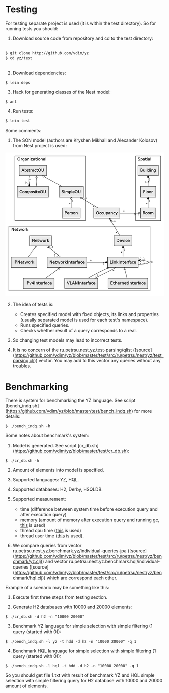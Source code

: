 # Testing

For testing separate project is used (it is within the test directory). So for running tests you should:

1. Download source code from repository and cd to the test directory:
<pre>
<code>
$ git clone http://github.com/vdim/yz
$ cd yz/test
</code>
</pre>

2. Download dependencies:
<pre><code>$ lein deps</code></pre>

3. Hack for generating classes of the Nest model:
<pre><code>$ ant </code></pre>

4. Run tests:
<pre><code>$ lein test </code></pre>

Some comments:

1. The SON model (authors are Kryshen Mikhail and Alexander Kolosov) from Nest project is used:
<img src="https://github.com/vdim/yz/raw/master/doc/son.png" alt="Son model"/>

2. The idea of tests is:
    * Creates specified model with fixed objects, its links and properties (usually separated model is used
for each test's namespace). 
    * Runs specified queries.
    * Checks whether result of a query corresponds to a real.

3. So changing test models may lead to incorrect tests.

4. It is no concern of the ru.petrsu.nest.yz.test-parsing/qlist 
([source] (https://github.com/vdim/yz/blob/master/test/src/ru/petrsu/nest/yz/test_parsing.clj)) vector. 
You may add to this vector any queries without any troubles.

# Benchmarking
There is system for benchmarking the YZ language. 
See script [bench_indq.sh] (https://github.com/vdim/yz/blob/master/test/bench_indq.sh) for more details:
<pre><code>$ ./bench_indq.sh -h  </code></pre>

Some notes about benchmark's system:

1. Model is generated. See script [cr_db.sh] (https://github.com/vdim/yz/blob/master/test/cr_db.sh):
<pre><code>$ ./cr_db.sh -h </code></pre>

2. Amount of elements into model is specified.
2. Supported languages: YZ, HQL.
3. Supported databases: H2, Derby, HSQLDB.
4. Supported measurement: 
    * time (difference between system time before execution query and after execution query)
    * memory (amount of memory after execution query and running gc, [this][memory] is used) 
    * thread cpu time ([this][cpu] is used)
    * thread user time ([this][user] is used).

5. We compare queries from vector ru.petrsu.nest.yz.benchmark.yz/individual-queries-jpa 
([source] (https://github.com/vdim/yz/blob/master/test/src/ru/petrsu/nest/yz/benchmark/yz.clj)) and 
vector ru.petrsu.nest.yz.benchmark.hql/individual-queries 
([source] (https://github.com/vdim/yz/blob/master/test/src/ru/petrsu/nest/yz/benchmark/hql.clj)) which are correspond
each other.

Example of a scenario may be something like this:

1. Execute first three steps from testing section.

2. Generate H2 databases with 10000 and 20000 elements:
<pre><code>$ ./cr_db.sh -d h2 -n "10000 20000" </code></pre>

3. Benchmark YZ language for simple selection with simple filtering (1 query (started with 0)):
<pre><code>$ ./bench_indq.sh -l yz -t hdd -d h2 -n "10000 20000" -q 1</code></pre>

4. Benchmark HQL language for simple selection with simple filtering (1 query (started with 0)):
<pre><code>$ ./bench_indq.sh -l hql -t hdd -d h2 -n "10000 20000" -q 1</code></pre>

So you should get file 1.txt with result of benchmark YZ and HQL simple selection with simple filtering query 
for H2 database with 10000 and 20000 amount of elements.

[memory]: http://docs.oracle.com/javase/1.5.0/docs/api/java/lang/management/MemoryUsage.html#getUsed() "MemoryUsage/getUsed"
[cpu]: http://docs.oracle.com/javase/1.5.0/docs/api/java/lang/management/ThreadMXBean.html#getCurrentThreadCpuTime() "getCurrentThreadCpuTime"
[user]: http://docs.oracle.com/javase/1.5.0/docs/api/java/lang/management/ThreadMXBean.html#getCurrentThreadUserTime() "getCurrentThreadUserTime"

